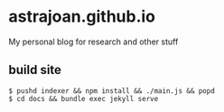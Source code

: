# astrajoan.github.io

My personal blog for research and other stuff

## build site

```shell
$ pushd indexer && npm install && ./main.js && popd
$ cd docs && bundle exec jekyll serve
```
